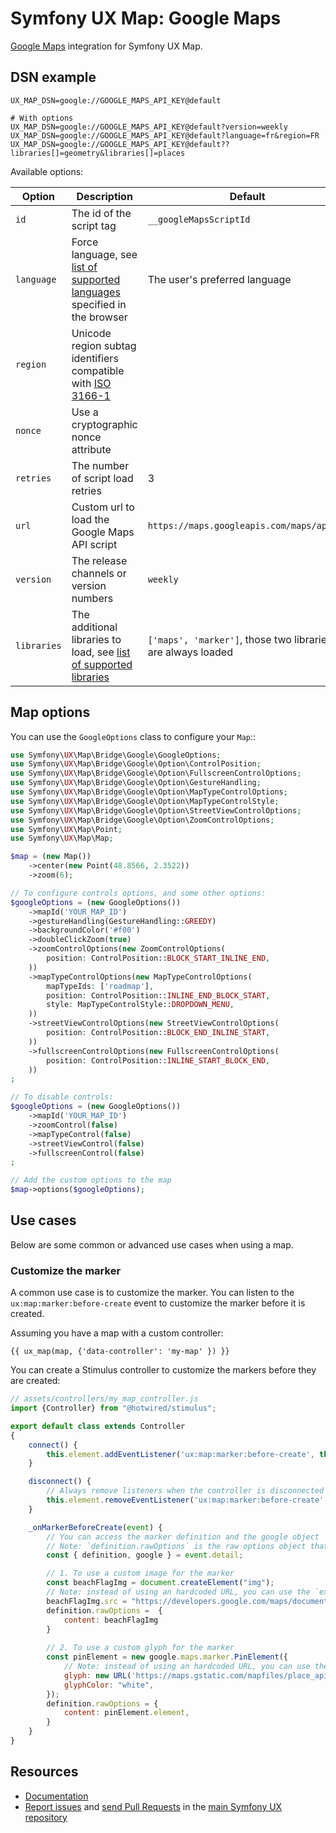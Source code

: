 # Symfony UX Map: Google Maps

[Google Maps](https://developers.google.com/maps/documentation/javascript/overview) integration for Symfony UX Map.

## DSN example

```dotenv
UX_MAP_DSN=google://GOOGLE_MAPS_API_KEY@default

# With options
UX_MAP_DSN=google://GOOGLE_MAPS_API_KEY@default?version=weekly
UX_MAP_DSN=google://GOOGLE_MAPS_API_KEY@default?language=fr&region=FR
UX_MAP_DSN=google://GOOGLE_MAPS_API_KEY@default??libraries[]=geometry&libraries[]=places
```

Available options:

| Option      | Description                                                                                                                        | Default                                                     |
|-------------|------------------------------------------------------------------------------------------------------------------------------------|-------------------------------------------------------------|
| `id`        | The id of the script tag                                                                                                           | `__googleMapsScriptId`                                      |
| `language`  | Force language, see [list of supported languages](https://developers.google.com/maps/faq#languagesupport) specified in the browser | The user's preferred language                               |
| `region`    | Unicode region subtag identifiers compatible with [ISO 3166-1](https://en.wikipedia.org/wiki/ISO_3166-1)                           |                                                             |
| `nonce`     | Use a cryptographic nonce attribute                                                                                                |                                                             |
| `retries`   | The number of script load retries                                                                                                  | 3                                                           |
| `url`       | Custom url to load the Google Maps API script                                                                                      | `https://maps.googleapis.com/maps/api/js`                   |
| `version`   | The release channels or version numbers                                                                                            | `weekly`                                                    |
| `libraries` | The additional libraries to load, see [list of supported libraries](https://googlemaps.github.io/js-api-loader/types/Library.html) | `['maps', 'marker']`, those two libraries are always loaded |

## Map options

You can use the `GoogleOptions` class to configure your `Map`::

```php
use Symfony\UX\Map\Bridge\Google\GoogleOptions;
use Symfony\UX\Map\Bridge\Google\Option\ControlPosition;
use Symfony\UX\Map\Bridge\Google\Option\FullscreenControlOptions;
use Symfony\UX\Map\Bridge\Google\Option\GestureHandling;
use Symfony\UX\Map\Bridge\Google\Option\MapTypeControlOptions;
use Symfony\UX\Map\Bridge\Google\Option\MapTypeControlStyle;
use Symfony\UX\Map\Bridge\Google\Option\StreetViewControlOptions;
use Symfony\UX\Map\Bridge\Google\Option\ZoomControlOptions;
use Symfony\UX\Map\Point;
use Symfony\UX\Map\Map;

$map = (new Map())
    ->center(new Point(48.8566, 2.3522))
    ->zoom(6);

// To configure controls options, and some other options:
$googleOptions = (new GoogleOptions())
    ->mapId('YOUR_MAP_ID')
    ->gestureHandling(GestureHandling::GREEDY)
    ->backgroundColor('#f00')
    ->doubleClickZoom(true)
    ->zoomControlOptions(new ZoomControlOptions(
        position: ControlPosition::BLOCK_START_INLINE_END,
    ))
    ->mapTypeControlOptions(new MapTypeControlOptions(
        mapTypeIds: ['roadmap'],
        position: ControlPosition::INLINE_END_BLOCK_START,
        style: MapTypeControlStyle::DROPDOWN_MENU,
    ))
    ->streetViewControlOptions(new StreetViewControlOptions(
        position: ControlPosition::BLOCK_END_INLINE_START,
    ))
    ->fullscreenControlOptions(new FullscreenControlOptions(
        position: ControlPosition::INLINE_START_BLOCK_END,
    ))
;

// To disable controls:
$googleOptions = (new GoogleOptions())
    ->mapId('YOUR_MAP_ID')
    ->zoomControl(false)
    ->mapTypeControl(false)
    ->streetViewControl(false)
    ->fullscreenControl(false)
;

// Add the custom options to the map
$map->options($googleOptions);
```
## Use cases

Below are some common or advanced use cases when using a map.

### Customize the marker

A common use case is to customize the marker. You can listen to the `ux:map:marker:before-create` event to customize the marker before it is created.

Assuming you have a map with a custom controller:
```twig
{{ ux_map(map, {'data-controller': 'my-map' }) }}
```

You can create a Stimulus controller to customize the markers before they are created:
```js
// assets/controllers/my_map_controller.js
import {Controller} from "@hotwired/stimulus";

export default class extends Controller
{
    connect() {
        this.element.addEventListener('ux:map:marker:before-create', this._onMarkerBeforeCreate);
    }

    disconnect() {
        // Always remove listeners when the controller is disconnected
        this.element.removeEventListener('ux:map:marker:before-create', this._onMarkerBeforeCreate);
    }

    _onMarkerBeforeCreate(event) {
        // You can access the marker definition and the google object
        // Note: `definition.rawOptions` is the raw options object that will be passed to the `google.maps.Marker` constructor. 
        const { definition, google } = event.detail;

        // 1. To use a custom image for the marker 
        const beachFlagImg = document.createElement("img");
        // Note: instead of using an hardcoded URL, you can use the `extra` parameter from `new Marker()` (PHP) and access it here with `definition.extra`.
        beachFlagImg.src = "https://developers.google.com/maps/documentation/javascript/examples/full/images/beachflag.png";
        definition.rawOptions =  { 
            content: beachFlagImg
        }
      
        // 2. To use a custom glyph for the marker
        const pinElement = new google.maps.marker.PinElement({
            // Note: instead of using an hardcoded URL, you can use the `extra` parameter from `new Marker()` (PHP) and access it here with `definition.extra`. 
            glyph: new URL('https://maps.gstatic.com/mapfiles/place_api/icons/v2/museum_pinlet.svg'), 
            glyphColor: "white",
        });
        definition.rawOptions = {
            content: pinElement.element,
        }
    }
}
```

## Resources

- [Documentation](https://symfony.com/bundles/ux-map/current/index.html)
- [Report issues](https://github.com/symfony/ux/issues) and
  [send Pull Requests](https://github.com/symfony/ux/pulls)
  in the [main Symfony UX repository](https://github.com/symfony/ux)
